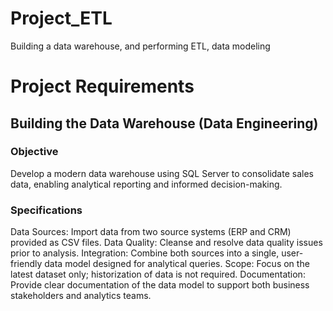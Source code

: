 # Project_ETL
Building a data warehouse, and performing ETL, data modeling

# Project Requirements
## Building the Data Warehouse (Data Engineering)
### Objective
Develop a modern data warehouse using SQL Server to consolidate sales data, enabling analytical reporting and informed decision-making.

### Specifications
Data Sources: Import data from two source systems (ERP and CRM) provided as CSV files.
Data Quality: Cleanse and resolve data quality issues prior to analysis.
Integration: Combine both sources into a single, user-friendly data model designed for analytical queries.
Scope: Focus on the latest dataset only; historization of data is not required.
Documentation: Provide clear documentation of the data model to support both business stakeholders and analytics teams.
